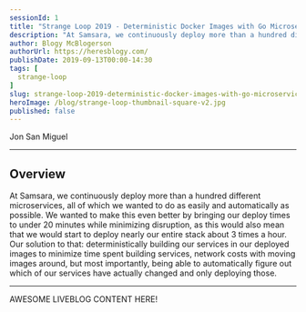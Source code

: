 ```yaml
---
sessionId: 1
title: "Strange Loop 2019 - Deterministic Docker Images with Go Microservices"
description: "At Samsara, we continuously deploy more than a hundred different microservices, all of which we wanted to do as easily and automatically as possible. We wanted to make this even better by bringing our deploy times to under 20 minutes while minimizing disruption, as this would also mean that we would start to deploy nearly our entire stack about 3 times a hour. Our solution to that: deterministically building our services in our deployed images to minimize time spent building services, network costs with moving images around, but most importantly, being able to automatically figure out which of our services have actually changed and only deploying those."
author: Blogy McBlogerson
authorUrl: https://heresblogy.com/
publishDate: 2019-09-13T00:00-14:30
tags: [
  strange-loop
]
slug: strange-loop-2019-deterministic-docker-images-with-go-microservices
heroImage: /blog/strange-loop-thumbnail-square-v2.jpg
published: false
---
```


<div class="container p-0 liveblog-presenters">
  <div class="row m-0">
      <p class=" mr-12 m-0">
        <span class="liveblog-presenters__name">Jon San Miguel</span>
        <a href="https://github.com/jsm" target="_blank" title="GitHub"><i class="fa fa-github pr-2"></i></a>
      </p>
  </div>
</div>

---

## Overview

At Samsara, we continuously deploy more than a hundred different microservices, all of which we wanted to do as easily and automatically as possible. We wanted to make this even better by bringing our deploy times to under 20 minutes while minimizing disruption, as this would also mean that we would start to deploy nearly our entire stack about 3 times a hour. Our solution to that: deterministically building our services in our deployed images to minimize time spent building services, network costs with moving images around, but most importantly, being able to automatically figure out which of our services have actually changed and only deploying those.

---

AWESOME LIVEBLOG CONTENT HERE!

<!-- Note on images
  Images (e.g. my_image.jpg) should be put in the `website/static/blog/strange-loop-2019` directory, with the path to the image in your post being `/blog/strange-loop-2019/my_image.jpg`. If you'd rather host the images somewhere else for ease of use, that's fine too.

  Please also try to keep your images to a reasonable size by:
    - Using JPEG compression, unless image is mostly solid color 
    - JPEG compression set between 60%-80%
    - Resizing the image to be no wider then 750px
    - If PNG, use a tool like ImageOptim (https://imageoptim.com/mac) to optimize the file size

  I suggest re-sizing and compressing all the images in one batch as a last step.
-->  
